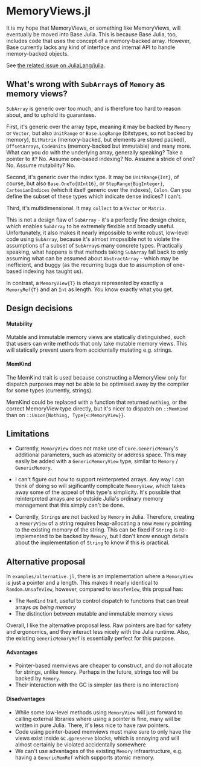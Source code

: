 # MemoryViews.jl
It is my hope that MemoryViews, or something like MemoryViews, will eventually
be moved into Base Julia.
This is because Base Julia, too, includes code that uses the concept of a memory-backed array.
However, Base currently lacks any kind of interface and internal API to handle memory-backed objects.

See [the related issue on JuliaLang/julia](https://github.com/JuliaLang/julia/issues/54581).

## What's wrong with `SubArray`s of `Memory` as memory views?
`SubArray` is generic over too much, and is therefore too hard to reason about,
and to uphold its guarantees.

First, it's generic over the array type, meaning it may be backed by `Memory` or `Vector`, but also `UnitRange` or `Base.LogRange` (bitstypes, so not backed by memory), `BitMatrix` (memory-backed, but elements are stored packed), `OffsetArrays`, `CodeUnits` (memory-backed but immutable) and many more.
What can you do with the underlying array, generally speaking? Take a pointer to it? No. Assume one-based indexing? No. Assume a stride of one? No. Assume mutability? No.

Second, it's generic over the index type. It may be `UnitRange{Int}`, of course, but also `Base.OneTo{UInt16}`, or `StepRange{BigInteger}`, `CartesianIndices` (which it itself generic over the indexes), `Colon`.
Can you define the subset of these types which indicate dense indices? I can't.

Third, it's multidimensional. It may `collect` to a `Vector` or `Matrix`.

This is not a design flaw of `SubArray` - it's a perfectly fine design choice, which enables `SubArray` to be extremely flexible and broadly useful.
Unfortunately, it also makes it nearly impossible to write robust, low-level code using `SubArray`, because it's almost imopssible not to violate the assumptions of a subset of `SubArray`s many concrete types.
Practically speaking, what happens is that methods taking `SubArray` fall back to only assuming what can be assumed about `AbstractArray` - which may be inefficient, and buggy (as the recurring bugs due to assumption of one-based indexing has taught us).

In contrast, a `MemoryView{T}` is _always_ represented by exactly a `MemoryRef{T}` and an `Int` as length.
You know exactly what you get.

## Design decisions
#### Mutability
Mutable and immutable memory views are statically distinguished, such that users
can write methods that only take mutable memory views.
This will statically prevent users from accidentally mutating e.g. strings.

#### MemKind
The MemKind trait is used because constructing a MemoryView only for dispatch purposes
may not be able to be optimised away by the compiler for some types (currently, strings).

MemKind could be replaced with a function that returned `nothing`, or the correct
MemoryView type directly, but it's nicer to dispatch on `::MemKind` than on `::Union{Nothing, Type{<:MemoryView}}`.

## Limitations
* Currently, `MemoryView` does not make use of `Core.GenericMemory`'s additional parameters, such as
  atomicity or address space.
  This may easily be added with a `GenericMemoryView` type, similar to `Memory` / `GenericMemory`.

* I can't figure out how to support reinterpreted arrays.
  Any way I can think of doing so will sigificantly complicate `MemoryView`, which takes away some of
  the appeal of this type's simplicity.
  It's possible that reinterpreted arrays are so outside Julia's ordinary memory management
  that this simply can't be done.

* Currently, `String`s are not backed by `Memory` in Julia. Therefore, creating a `MemoryView` of a string
  requires heap-allocating a new `Memory` pointing to the existing memory of the string.
  This can be fixed if `String` is re-implemented to be backed by `Memory`, but I don't know
  enough details about the implementation of `String` to know if this is practical.

## Alternative proposal
In `examples/alternative.jl`, there is an implementation where a `MemoryView` is just a pointer and a length.
This makes it nearly identical to `Random.UnsafeView`, however, compared to `UnsafeView`, this propsal has:

* The `MemKind` trait, useful to control dispatch to functions that can treat arrays _as being memory_
* The distinction between mutable and immutable memory views

Overall, I like the alternative proposal less. Raw pointers are bad for safety and ergonomics, and they interact
less nicely with the Julia runtime. Also, the existing `GenericMemoryRef` is essentially perfect for this purpose.

#### Advantages
* Pointer-based memviews are cheaper to construct, and do not allocate for strings, unlike `Memory`.
  Perhaps in the future, strings too will be backed by `Memory`.
* Their interaction with the GC is simpler (as there is no interaction)

#### Disadvantages
* While some low-level methods using `MemoryView` will just forward to calling external libraries where
  using a pointer is fine, many will be written in pure Julia. There, it's less nice to have raw pointers.
* Code using pointer-based memviews must make sure to only have the views exist inside `GC.@preserve` blocks,
  which is annoying and will almost certainly be violated accidentally somewhere
* We can't use advantages of the existing `Memory` infrasrtructure, e.g. having a `GenericMemRef` which supports
  atomic memory.
